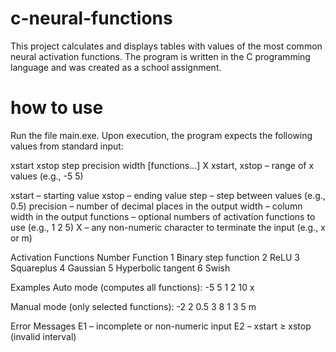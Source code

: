 # c-neural-functions
This project calculates and displays tables with values of the most common neural activation functions.
The program is written in the C programming language and was created as a school assignment.

# how to use
Run the file main.exe.
Upon execution, the program expects the following values from standard input:

xstart xstop step precision width [functions...] X
xstart, xstop – range of x values (e.g., -5 5)

xstart – starting value
xstop – ending value
step – step between values (e.g., 0.5)
precision – number of decimal places in the output
width – column width in the output
functions – optional numbers of activation functions to use (e.g., 1 2 5)
X – any non-numeric character to terminate the input (e.g., x or m)

Activation Functions
Number	Function
1	Binary step function
2	ReLU
3	Squareplus
4	Gaussian
5	Hyperbolic tangent
6	Swish

Examples
Auto mode (computes all functions):
-5 5 1 2 10 x

Manual mode (only selected functions):
-2 2 0.5 3 8 1 3 5 m

Error Messages
E1 – incomplete or non-numeric input
E2 – xstart ≥ xstop (invalid interval)

